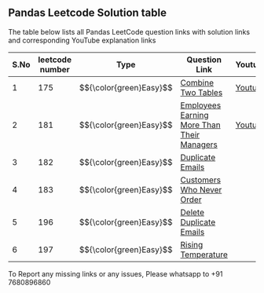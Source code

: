 ## Pandas Leetcode Solution table 


The table below lists all Pandas LeetCode question links with solution links and corresponding YouTube explanation links




| S.No | leetcode number | Type |Question Link | Youtube | Github Solution |
|----------|----------|----------|----------|-------|------------|
| 1 | 175 | $${\color{green}Easy}$$  | [Combine Two Tables](https://leetcode.com/problems/combine-two-tables/) | [Youtube](https://youtu.be/KSX26jh-pxs?si=Jur3bgKP1btklATm) | [Solution](https://github.com/MlvPrasadOfficial/DataScience_University_by_MLV_Prasad/blob/main/PROJECT_02_PANDAS_LEETCODE_SOLUTION/P0174.py) |
| 2 | 181 | $${\color{green}Easy}$$  | [Employees Earning More Than Their Managers](https://leetcode.com/problems/employees-earning-more-than-their-managers/description/)    | [Youtube](https://youtu.be/TUHORIZIOVI?si=L5VDoer5p1PUZrmN) | [Solution](https://github.com/MlvPrasadOfficial/DataScience_University_by_MLV_Prasad/blob/main/PROJECT_02_PANDAS_LEETCODE_SOLUTION/P0181.py) |
| 3 | 182 | $${\color{green}Easy}$$  | [Duplicate Emails](https://leetcode.com/problems/duplicate-emails/)    |  | |
| 4 | 183 | $${\color{green}Easy}$$  | [Customers Who Never Order](https://leetcode.com/problems/customers-who-never-order/)    |  | |
| 5 | 196 | $${\color{green}Easy}$$  | [Delete Duplicate Emails](https://leetcode.com/problems/delete-duplicate-emails/description/)    |  | |
| 6 | 197 | $${\color{green}Easy}$$  | [Rising Temperature](https://leetcode.com/problems/rising-temperature/description/)    |  | |




To Report any missing links or any issues, Please whatsapp to +91 7680896860

